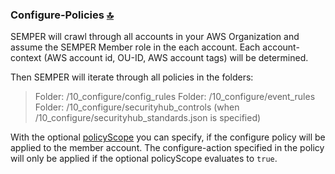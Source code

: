 ### Configure-Policies <a id="policy_type_configure"></a> [🔝](#top)

SEMPER will crawl through all accounts in your AWS Organization and assume the SEMPER Member role in the each account.
Each account-context (AWS account id, OU-ID, AWS account tags) will be determined.

Then SEMPER will iterate through all policies in the folders:
> Folder: /10_configure/config_rules
> Folder: /10_configure/event_rules
> Folder: /10_configure/securityhub_controls (when /10_configure/securityhub_standards.json is specified)

With the optional [policyScope](policy_scope) you can specify, if the configure policy will be applied to the member account.
The configure-action specified in the policy will only be applied if the optional policyScope evaluates to `true`.

